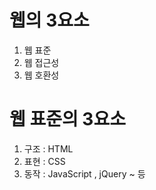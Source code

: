 # 웹의 3요소

1. 웹 표준
2. 웹 접근성
3. 웹 호환성



# 웹 표준의 3요소

1. 구조 : HTML
2. 표현 : CSS
3. 동작 : JavaScript , jQuery ~ 등